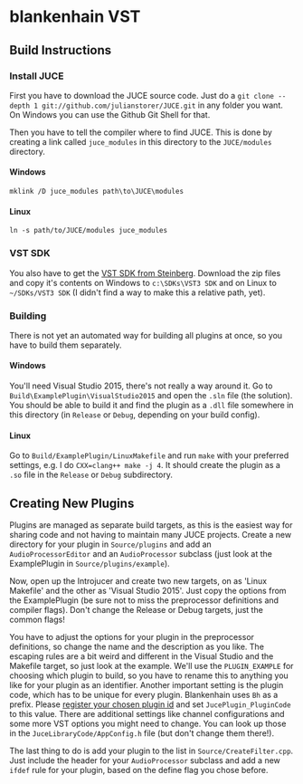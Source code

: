 blankenhain VST
===============

Build Instructions
------------------

### Install JUCE

First you have to download the JUCE source code.
Just do a `git clone --depth 1 git://github.com/julianstorer/JUCE.git` in any folder you want.
On Windows you can use the Github Git Shell for that.

Then you have to tell the compiler where to find JUCE.
This is done by creating a link called `juce_modules` in this directory to the `JUCE/modules` directory.

#### Windows

	mklink /D juce_modules path\to\JUCE\modules

#### Linux

	ln -s path/to/JUCE/modules juce_modules

### VST SDK

You also have to get the [VST SDK from Steinberg](https://www.steinberg.net/en/company/developer.html).
Download the zip files and copy it's contents on Windows to `c:\SDKs\VST3 SDK` and on Linux to `~/SDKs/VST3 SDK` (I didn't find a way to make this a relative path, yet).

### Building

There is not yet an automated way for building all plugins at once, so you have to build them separately.

#### Windows

You'll need Visual Studio 2015, there's not really a way around it.
Go to `Build\ExamplePlugin\VisualStudio2015` and open the `.sln` file (the solution).
You should be able to build it and find the plugin as a `.dll` file somewhere in this directory (in `Release` or `Debug`, depending on your build config).

#### Linux

Go to `Build/ExamplePlugin/LinuxMakefile` and run `make` with your preferred settings, e.g. I do `CXX=clang++ make -j 4`.
It should create the plugin as a `.so` file in the `Release` or `Debug` subdirectory.

Creating New Plugins
--------------------

Plugins are managed as separate build targets, as this is the easiest way for sharing code and not having to maintain many JUCE projects.
Create a new directory for your plugin in `Source/plugins` and add an `AudioProcessorEditor` and an `AudioProcessor` subclass (just look at the ExamplePlugin in `Source/plugins/example`).

Now, open up the Introjucer and create two new targets, on as 'Linux Makefile' and the other as 'Visual Studio 2015'.
Just copy the options from the ExamplePlugin (be sure not to miss the preprocessor definitions and compiler flags).
Don't change the Release or Debug targets, just the common flags!

You have to adjust the options for your plugin in the preprocessor definitions, so change the name and the description as you like.
The escaping rules are a bit weird and different in the Visual Studio and the Makefile target, so just look at the example.
We'll use the `PLUGIN_EXAMPLE` for choosing which plugin to build, so you have to rename this to anything you like for your plugin as an identifier.
Another important setting is the plugin code, which has to be unique for every plugin.
Blankenhain uses `Bh` as a prefix.
Please [register your chosen plugin id](http://service.steinberg.de/databases/plugin.nsf/plugIn?openForm) and set `JucePlugin_PluginCode` to this value.
There are additional settings like channel configurations and some more VST options you might need to change.
You can look up those in the `JuceLibraryCode/AppConfig.h` file (but don't change them there!).

The last thing to do is add your plugin to the list in `Source/CreateFilter.cpp`.
Just include the header for your `AudioProcessor` subclass and add a new `ifdef` rule for your plugin, based on the define flag you chose before.
